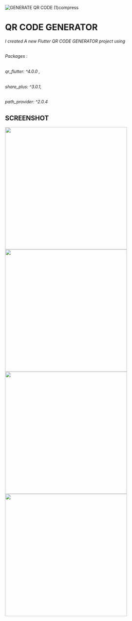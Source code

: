 ![GENERATE QR CODE (1)compress](https://user-images.githubusercontent.com/52107131/144990593-a7d8e356-2627-4ec2-8e07-efc7d094fafd.jpg)

# QR CODE GENERATOR 

###### I created A new Flutter QR CODE GENERATOR project using 
######  Packages : 
###### qr_flutter: ^4.0.0 ,
###### share_plus: ^3.0.1, 
###### path_provider: ^2.0.4


## SCREENSHOT

<div>
  <img src = "https://user-images.githubusercontent.com/52107131/145379767-aec2842f-55d5-4b89-95e3-e349c8b4cae8.png" height = '400'>
    <img src = "https://user-images.githubusercontent.com/52107131/145379795-b2fa5aeb-f0db-4c6a-a172-2373d95587e5.png" height = '400'>
    <img src = "https://user-images.githubusercontent.com/52107131/145379810-3e2ff21c-6b19-4a7d-bc6c-d64032bb61a7.png" height = '400'>
    <img src = "https://user-images.githubusercontent.com/52107131/145379822-06c72e9f-2829-4e2c-99ab-985f4dae3ecd.png" height = '400'>

</div>
